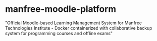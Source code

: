# manfree-moodle-platform
"Official Moodle-based Learning Management System for Manfree Technologies Institute - Docker containerized with collaborative backup system for programming courses and offline exams"
